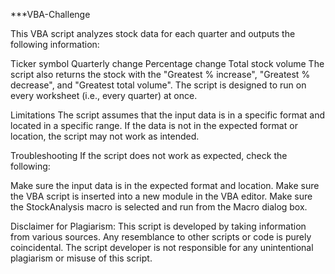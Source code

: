 ***VBA-Challenge

This VBA script analyzes stock data for each quarter and outputs the following information:

Ticker symbol
Quarterly change
Percentage change
Total stock volume
The script also returns the stock with the "Greatest % increase", "Greatest % decrease", and "Greatest total volume". The script is designed to run on every worksheet (i.e., every quarter) at once.

Limitations
The script assumes that the input data is in a specific format and located in a specific range. If the data is not in the expected format or location, the script may not work as intended.

Troubleshooting
If the script does not work as expected, check the following:

Make sure the input data is in the expected format and location.
Make sure the VBA script is inserted into a new module in the VBA editor.
Make sure the StockAnalysis macro is selected and run from the Macro dialog box.

Disclaimer for Plagiarism: This script is developed by taking information from various sources. Any resemblance to other scripts or code is purely coincidental. The script developer is not responsible for any unintentional plagiarism or misuse of this script.
